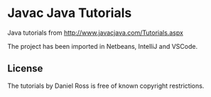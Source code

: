 # Javac Java Tutorials

Java tutorials from http://www.javacjava.com/Tutorials.aspx  

The project has been imported in Netbeans, IntelliJ and VSCode.

## License
The tutorials by Daniel Ross is free of known copyright restrictions.